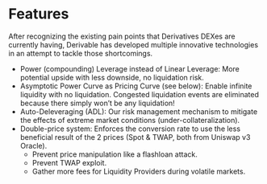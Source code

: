 # Features

After recognizing the existing pain points that Derivatives DEXes are currently having, Derivable has developed multiple innovative technologies in an attempt to tackle those shortcomings.

* Power (compounding) Leverage instead of Linear Leverage: More potential upside with less downside, no liquidation risk.
* Asymptotic Power Curve as Pricing Curve (see below): Enable infinite liquidity with no liquidation. Congested liquidation events are eliminated because there simply won’t be any liquidation!
* Auto-Deleveraging (ADL): Our risk management mechanism to mitigate the effects of extreme market conditions (under-collateralization).
* Double-price system: Enforces the conversion rate to use the less beneficial result of the 2 prices (Spot & TWAP, both from Uniswap v3 Oracle).
  * Prevent price manipulation like a flashloan attack.
  * Prevent TWAP exploit.
  * Gather more fees for Liquidity Providers during volatile markets.
